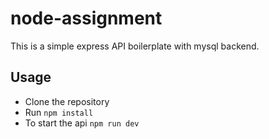 # node-assignment

This is a simple express API boilerplate with mysql backend.

## Usage

- Clone the repository
- Run `npm install`
- To start the api `npm run dev`

